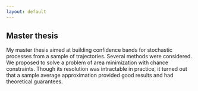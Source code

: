 ```yaml
---
layout: default
---
```


## Master thesis
My master thesis aimed at building confidence bands for stochastic processes from a sample of trajectories. Several methods were considered. We proposed to solve a problem of area minimization with chance constraints. Though its resolution was intractable in practice, it turned out that a sample average approximation provided good results and had theoretical guarantees.

